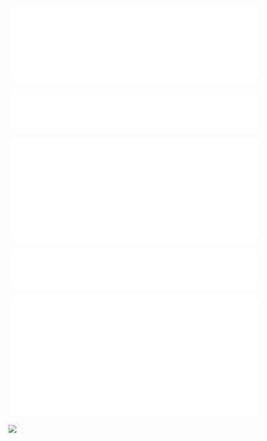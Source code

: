 [![introduction](metrics.plugin.introduction.svg)](#)

[![introduction](metrics.plugin.habits.facts.svg)](#)

[![introduction](metrics.plugin.isocalendar.svg)](#)

[![introduction](metrics.plugin.notable.svg)](#)

[![introduction](metrics.plugin.wakatime.svg)](#)

[![](https://visitcount.itsvg.in/api?id=owengaspard&label=Profile%20Views&color=1&icon=3&pretty=true)](#)
